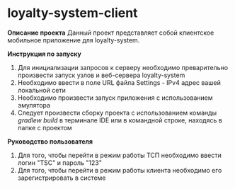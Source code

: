 # loyalty-system-client

**Описание проекта**
Данный проект представляет собой клиентское мобильное приложение для loyalty-system.

**Инструкция по запуску**
1. Для инициализации запросов к серверу необходимо преварительно произвести запуск узлов и веб-сервера loyalty-system
2. Необходимо ввести в поле URL файла Settings  - IPv4 адрес вашей локальной сети
3. Необходимо произвести запуск приложения с использованием эмулятора
4. Следует произвести сборку проекта с использованием команды *gradlew build* в терминале IDE или в командной строке, находясь в папке с проектом

**Руководство пользователя**
1. Для того, чтобы перейти в режим работы ТСП необходимо ввести логин "TSC" и пароль "123"
2. Для того, чтобы перейти в режим работы клиента необходимо его зарегистрировать в системе
